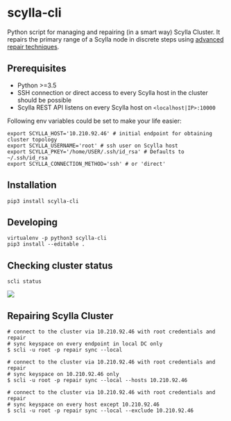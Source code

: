 # scylla-cli

Python script for managing and repairing (in a smart way) Scylla Cluster.
It repairs the primary range of a Scylla node in discrete steps using 
[advanced repair techniques](https://www.datastax.com/dev/blog/advanced-repair-techniques).

## Prerequisites

* Python >=3.5
* SSH connection or direct access to every Scylla host in the cluster should be possible
* Scylla REST API listens on every Scylla host on `<localhost|IP>:10000`

Following env variables could be set to make your life easier:
```
export SCYLLA_HOST='10.210.92.46' # initial endpoint for obtaining cluster topology
export SCYLLA_USERNAME='root' # ssh user on Scylla host
export SCYLLA_PKEY='/home/USER/.ssh/id_rsa' # Defaults to ~/.ssh/id_rsa
export SCYLLA_CONNECTION_METHOD='ssh' # or 'direct'
```

## Installation

```
pip3 install scylla-cli
```

## Developing
```
virtualenv -p python3 scylla-cli
pip3 install --editable .
```

## Checking cluster status
```
scli status
```
![](docs/status_demo.gif)

## Repairing Scylla Cluster
```
# connect to the cluster via 10.210.92.46 with root credentials and repair
# sync keyspace on every endpoint in local DC only
$ scli -u root -p repair sync --local

# connect to the cluster via 10.210.92.46 with root credentials and repair
# sync keyspace on 10.210.92.46 only
$ scli -u root -p repair sync --local --hosts 10.210.92.46

# connect to the cluster via 10.210.92.46 with root credentials and repair
# sync keyspace on every host except 10.210.92.46
$ scli -u root -p repair sync --local --exclude 10.210.92.46
```
